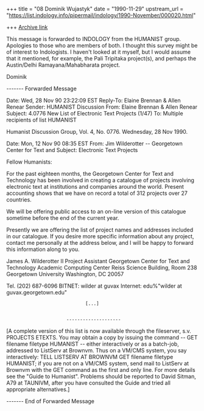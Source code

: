 +++
title = "08 Dominik Wujastyk"
date = "1990-11-29"
upstream_url = "https://list.indology.info/pipermail/indology/1990-November/000020.html"

+++
[Archive link](https://list.indology.info/pipermail/indology/1990-November/000020.html)


This message is forwarded to INDOLOGY from the HUMANIST group.  Apologies
to those who are members of both.  I thought this survey might be of
interest to Indologists.  I haven't looked at it myself, but I would
assume that it mentioned, for example, the Pali Tripitaka project(s),
and perhaps the Austin/Delhi Ramayana/Mahabharata project.

Dominik

------- Forwarded Message

Date:         Wed, 28 Nov 90 23:22:09 EST
Reply-To: Elaine Brennan & Allen Renear <EDITORS at edu.brown.brownvm>
Sender: HUMANIST Discussion <HUMANIST at edu.brown.brownvm>
From: Elaine Brennan & Allen Renear <EDITORS at edu.brown.brownvm>
Subject: 4.0776  New List of Electronic Text Projects   (1/47)
To: Multiple recipients of list HUMANIST <HUMANIST at brownvm>

Humanist Discussion Group, Vol. 4, No. 0776. Wednesday, 28 Nov 1990.

Date:     Mon, 12 Nov 90 08:35 EST
From: Jim Wilderotter -- Georgetown Center for Text and
Subject: Electronic Text Projects


Fellow Humanists:

For the past eighteen months, the Georgetown Center for Text and
Technology has been involved in creating a catalogue of projects
involving electronic text at institutions and companies around the
world.  Present accounting shows that we have on record a total of 312
projects over 27 countries.

We will be offering public access to an on-line version of this
catalogue sometime before the end of the current year.

Presently we are offering the list of project names and addresses
included in our catalogue.  If you desire more specific information
about any project, contact me personally at the address below, and I
will be happy to forward this information along to you.

James A. Wilderotter II
Project Assistant
Georgetown Center for Text and Technology
Academic Computing Center
Reiss Science Building, Room 238
Georgetown University
Washington, DC 20057

Tel. (202) 687-6096
BITNET: wilder at guvax
Internet: edu%"wilder at guvax.georgetown.edu"


                                 [...]


                          --------------------

[A complete version of this list is now available through the
fileserver, s.v.  PROJECTS ETEXTS.  You may obtain a copy by issuing
the command -- GET filename filetype HUMANIST -- either interactively or
as a batch-job, addressed to ListServ at Brownvm.  Thus on a VM/CMS system,
you say interactively:  TELL LISTSERV AT BROWNVM GET filename filetype
HUMANIST; if you are not on a VM/CMS system, send mail to
ListServ at Brownvm with the GET command as the first and only line.  For
more details see the "Guide to Humanist".  Problems should be reported
to David Sitman, A79 at TAUNIVM, after you have consulted the Guide and
tried all appropriate alternatives.]

------- End of Forwarded Message





